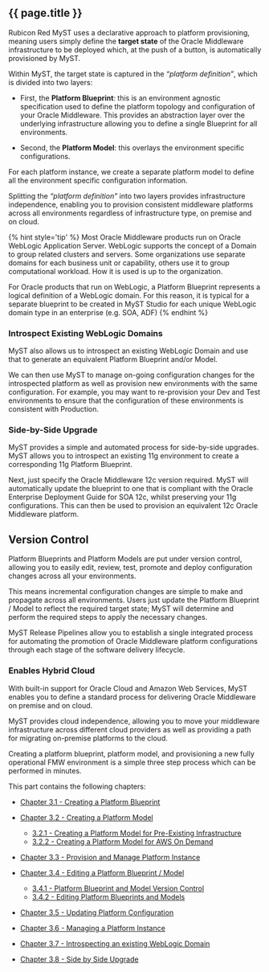 ## {{ page.title }}

Rubicon Red MyST uses a declarative approach to platform provisioning, meaning users simply define the **target state** of the Oracle Middleware infrastructure to be deployed which, at the push of a button, is automatically provisioned by MyST.

Within MyST, the target state is captured in the *“platform definition”*, which is divided into two layers:

* First, the **Platform Blueprint**: this is an environment agnostic specification used to define the platform topology and configuration of your Oracle Middleware. This provides an abstraction layer over the underlying infrastructure allowing you to define a single Blueprint for all environments.

* Second, the **Platform Model**: this overlays the environment specific configurations.

For each platform instance, we create a separate platform model to define all the environment specific configuration information.

Splitting the *“platform definition”* into two layers provides infrastructure independence, enabling you to provision consistent middleware platforms across all environments regardless of infrastructure type, on premise and on cloud.

{% hint style='tip' %}
Most Oracle Middleware products run on Oracle WebLogic Application Server. WebLogic supports the concept of a Domain to group related clusters and servers. Some organizations use separate domains for each business unit or capability, others use it to group computational workload. How it is used is up to the organization. 

For Oracle products that run on WebLogic, a Platform Blueprint represents a logical definition of a WebLogic domain. For this reason, it is typical for a separate blueprint to be created in MyST Studio for each unique WebLogic domain type in an enterprise (e.g. SOA, ADF)
{% endhint %}

### Introspect Existing WebLogic Domains

MyST also allows us to introspect an existing WebLogic Domain and use that to generate an equivalent Platform Blueprint and/or Model. 

We can then use MyST to manage on-going configuration changes for the introspected platform as well as provision new environments with the same configuration. For example, you may want to re-provision your Dev and Test environments to ensure that the configuration of these environments is consistent with Production.

### Side-by-Side Upgrade

MyST provides a simple and automated process for side-by-side upgrades. MyST allows you to introspect an existing 11g environment to create a corresponding 11g Platform Blueprint.

Next, just specify the Oracle Middleware 12c version required. MyST will automatically update the blueprint to one that is compliant with the Oracle Enterprise Deployment Guide for SOA 12c, whilst preserving your 11g configurations. This can then be used to provision an equivalent 12c Oracle Middleware platform.

## Version Control

Platform Blueprints and Platform Models are put under version control, allowing you to easily edit, review, test, promote and deploy configuration changes across all your environments.

This means incremental configuration changes are simple to make and propagate across all environments. Users just update the Platform Blueprint / Model to reflect the required target state; MyST will determine and perform the required steps to apply the necessary changes. 

MyST Release Pipelines allow you to establish a single integrated process for automating the promotion of Oracle Middleware platform configurations through each stage of the software delivery lifecycle.

### Enables Hybrid Cloud

With built-in support for Oracle Cloud and Amazon Web Services, MyST enables you to define a standard process for delivering Oracle Middleware on premise and on cloud.

MyST provides cloud independence, allowing you to move your middleware infrastructure across different cloud providers as well as providing a path for migrating on-premise platforms to the cloud.

Creating a platform blueprint, platform model, and provisioning a new fully operational FMW environment is a simple three step process which can be performed in minutes.

This part contains the following chapters:

* [Chapter 3.1 - Creating a Platform Blueprint](/platform/blueprints/README.md)   

* [Chapter 3.2 - Creating a Platform Model](/platform/models/README.md)
    * [3.2.1 - Creating a Platform Model for Pre-Existing Infrastructure](/platform/models/pre-existing/README.md)
    * [3.2.2 - Creating a Platform Model for AWS On Demand](/platform/models/on-demand-aws/README.md)


* [Chapter 3.3 - Provision and Manage Platform Instance](/platform/provisioning/README.md)

* [Chapter 3.4 - Editing a Platform Blueprint / Model](/platform/definitions/README.md)
    * [3.4.1 - Platform Blueprint and Model Version Control](/platform/definitions/version-control/README.md)
    * [3.4.2 - Editing Platform Blueprints and Models](/platform/definitions/editor/README.md)


* [Chapter 3.5 - Updating Platform Configuration](/platform/update/README.md)

* [Chapter 3.6 - Managing a Platform Instance](/platform/management/README.md)

* [Chapter 3.7 - Introspecting an existing WebLogic Domain](/platform/introspection/README.md)

* [Chapter 3.8 - Side by Side Upgrade](/platform/upgrade/README.md)

